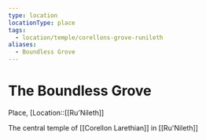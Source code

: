 ```yaml
---
type: location
locationType: place
tags:
  - location/temple/corellons-grove-runileth
aliases:
  - Boundless Grove
---
```


# The Boundless Grove
Place, [Location::[[Ru'Nileth]]

The central temple of [[Corellon Larethian]] in [[Ru'Nileth]] 